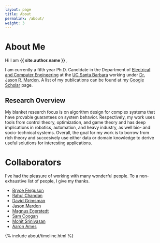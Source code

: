 ```yaml
---
layout: page
title: About
permalink: /about/
weight: 3
---
```


# **About Me**

Hi I am **{{ site.author.name }}** ,<br>

I am currently a fifth year Ph.D. Candidate in the Department of [Electrical and Computer Engineering](https://www.ccdc.ucsb.edu) at the [UC Santa Barbara](https://www.ucsb.edu) working under [Dr. Jason R. Marden](https://web.ece.ucsb.edu/~jrmarden/). A list of my publications can be found at my [Google Scholar](https://scholar.google.com/citations?user=VAUUYtoAAAAJ&hl=en&oi=ao) page.

## Research Overview
My blanket research focus is on algorithm design for complex systems that have provable guarantees on system behavior. Respectively, my work uses tools from control theory, optimization, and game theory and has deep implications in robotics, automation, and heavy industry, as well bio- and socio-technical systems. Overall, the goal for my work is to borrow from rich theory and succesively use either data or domain knowledge to derive useful solutions for interesting applications.

# Collaborators
I've had the pleasure of working with many wonderful people. To a non-exhaustive list of people, I give my thanks.
- [Bryce Ferguson](https://web.ece.ucsb.edu/~blf/)
- [Rahul Chandan](https://rahul-chandan.github.io/)
- [David Grimsman](https://www.davidgrimsman.com/)
- [Jason Marden](https://web.ece.ucsb.edu/~jrmarden/)
- [Magnus Egerstedt](https://engineering.uci.edu/users/magnus-egerstedt)
- [Sam Coogan](https://coogan.ece.gatech.edu/)
- [Mohit Srinivasan](https://smohit.net/)
- [Aaron Ames](http://ames.caltech.edu/)



<div class="row">
{% include about/timeline.html %}
</div>